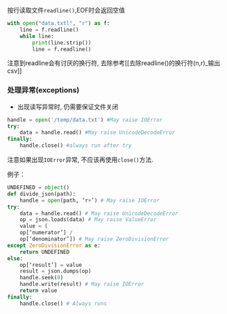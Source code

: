 按行读取文件`readline()`,EOF时会返回空值
```python
with open("data.txtl", "r") as f:
	line = f.readline()
	while line:
		print(line.strip())
		line = f.readline()
```
注意到readline会有讨厌的换行符, 去除参考[[去除readline()的换行符(n,r)_输出csv]]

### 处理异常(exceptions)
- 出现读写异常时, 仍需要保证文件关闭
```python
handle = open('/temp/data.txt') #May raise IOError
try:
	data = handle.read() #May raise UnicodeDecodeError
finally:
	handle.close() #always run after try
```
注意如果出现`IOError`异常, 不应该再使用`close()`方法.

例子：
```python
UNDEFINED = object()
def divide_json(path):
	handle = open(path, ‘r+’) # May raise IOError
try:
	data = handle.read() # May raise UnicodeDecodeError
	op = json.loads(data) # May raise ValueError
	value = (
	op[‘numerator’] /
	op[‘denominator’]) # May raise ZeroDivisionError
except ZeroDivisionError as e:
	return UNDEFINED
else:
	op[‘result’] = value
	result = json.dumps(op)
	handle.seek(0)
	handle.write(result) # May raise IOError
	return value
finally:
	handle.close() # Always runs
```
